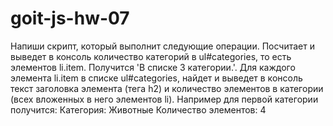 # goit-js-hw-07
Напиши скрипт, который выполнит следующие операции.  Посчитает и выведет в консоль количество категорий в ul#categories, то есть элементов li.item. Получится 'В списке 3 категории.'.  Для каждого элемента li.item в списке ul#categories, найдет и выведет в консоль текст заголовка элемента (тега h2) и количество элементов в категории (всех вложенных в него элементов li).  Например для первой категории получится:  Категория: Животные Количество элементов: 4
